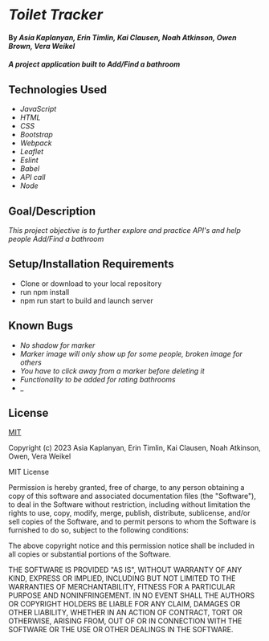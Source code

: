# _Toilet Tracker_

#### By _Asia Kaplanyan, Erin Timlin, Kai Clausen, Noah Atkinson, Owen Brown, Vera Weikel_

#### _A project application built to Add/Find a bathroom_

## Technologies Used

- _JavaScript_
- _HTML_
- _CSS_
- _Bootstrap_
- _Webpack_
- _Leaflet_
- _Eslint_
- _Babel_
- _API call_
- _Node_

## Goal/Description

_This project objective is to further explore and practice API's and help people Add/Find a bathroom_

## Setup/Installation Requirements
- Clone or download to your local repository
- run npm install
- npm run start to build and launch server


## Known Bugs

- _No shadow for marker_
- _Marker image will only show up for some people, broken image for others_
- _You have to click away from a marker before deleting it_
- _Functionality to be added for rating bathrooms_
- _


## License

[MIT](https://choosealicense.com/licenses/mit/)

Copyright (c) 2023 Asia Kaplanyan, Erin Timlin, Kai Clausen, Noah Atkinson, Owen, Vera Weikel

MIT License

Permission is hereby granted, free of charge, to any person obtaining a copy
of this software and associated documentation files (the "Software"), to deal
in the Software without restriction, including without limitation the rights
to use, copy, modify, merge, publish, distribute, sublicense, and/or sell
copies of the Software, and to permit persons to whom the Software is
furnished to do so, subject to the following conditions:

The above copyright notice and this permission notice shall be included in all
copies or substantial portions of the Software.

THE SOFTWARE IS PROVIDED "AS IS", WITHOUT WARRANTY OF ANY KIND, EXPRESS OR
IMPLIED, INCLUDING BUT NOT LIMITED TO THE WARRANTIES OF MERCHANTABILITY,
FITNESS FOR A PARTICULAR PURPOSE AND NONINFRINGEMENT. IN NO EVENT SHALL THE
AUTHORS OR COPYRIGHT HOLDERS BE LIABLE FOR ANY CLAIM, DAMAGES OR OTHER
LIABILITY, WHETHER IN AN ACTION OF CONTRACT, TORT OR OTHERWISE, ARISING FROM,
OUT OF OR IN CONNECTION WITH THE SOFTWARE OR THE USE OR OTHER DEALINGS IN THE
SOFTWARE.